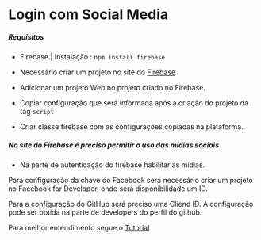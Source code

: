 # Login com Social Media

##### Requisitos

- Firebase | Instalação : `npm install firebase`

- Necessário criar um projeto no site do [Firebase](https://console.firebase.google.com/u/0/?hl=pt-br&pli=1)

- Adicionar um projeto Web no projeto criado no Firebase.
- Copiar configuração que será informada após a criação do projeto da tag `script`

- Criar classe firebase com as configurações copiadas na plataforma.

##### No site do Firebase é preciso permitir o uso das mídias sociais

- Na parte de autenticação do firebase habilitar as mídias.

Para configuração da chave do Facebook será necessário criar um projeto no Facebook for Developer, onde será disponibilidade um ID.

Para a configuração do GitHub será preciso uma Cliend ID. A configuração pode ser obtida na parte de developers do perfil do github.

Para melhor entendimento segue o [Tutorial](https://www.youtube.com/watch?v=MG3ZTfdxODA)
